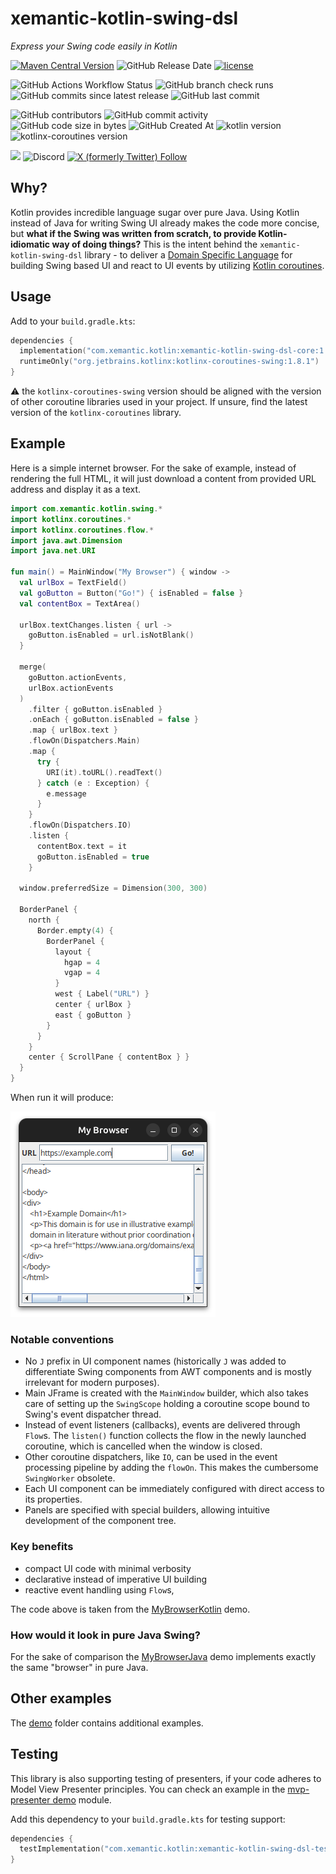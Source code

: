 # xemantic-kotlin-swing-dsl

_Express your Swing code easily in Kotlin_

[<img alt="Maven Central Version" src="https://img.shields.io/maven-central/v/com.xemantic.kotlin/xemantic-kotlin-swing-dsl-core?style=for-the-badge">](https://central.sonatype.com/namespace/com.xemantic.kotlin)
![GitHub Release Date](https://img.shields.io/github/release-date/xemantic/xemantic-kotlin-swing-dsl?style=for-the-badge)
[<img alt="license" src="https://img.shields.io/github/license/thelumiereguy/ShaderShowcaseApp?color=blue&style=for-the-badge">]()

![GitHub Actions Workflow Status](https://img.shields.io/github/actions/workflow/status/xemantic/xemantic-kotlin-swing-dsl/build-main.yml?style=for-the-badge)
![GitHub branch check runs](https://img.shields.io/github/check-runs/xemantic/xemantic-kotlin-swing-dsl/main?style=for-the-badge)
![GitHub commits since latest release](https://img.shields.io/github/commits-since/xemantic/xemantic-kotlin-swing-dsl/latest?style=for-the-badge)
![GitHub last commit](https://img.shields.io/github/last-commit/xemantic/xemantic-kotlin-swing-dsl?style=for-the-badge)

![GitHub contributors](https://img.shields.io/github/contributors/xemantic/xemantic-kotlin-swing-dsl?style=for-the-badge)
![GitHub commit activity](https://img.shields.io/github/commit-activity/t/xemantic/xemantic-kotlin-swing-dsl?style=for-the-badge)
![GitHub code size in bytes](https://img.shields.io/github/languages/code-size/xemantic/xemantic-kotlin-swing-dsl?style=for-the-badge)
![GitHub Created At](https://img.shields.io/github/created-at/xemantic/xemantic-kotlin-swing-dsl?style=for-the-badge)
![kotlin version](https://img.shields.io/badge/dynamic/toml?url=https%3A%2F%2Fraw.githubusercontent.com%2Fxemantic%2Fxemantic-kotlin-swing-dsl%2Fmain%2Fgradle%2Flibs.versions.toml&query=versions.kotlin&style=for-the-badge&label=kotlin)
![kotlinx-coroutines version](https://img.shields.io/badge/dynamic/toml?url=https%3A%2F%2Fraw.githubusercontent.com%2Fxemantic%2Fxemantic-kotlin-swing-dsl%2Fmain%2Fgradle%2Flibs.versions.toml&query=versions.kotlinxCoroutines&style=for-the-badge&label=kotlinx-coroutines)

[![](https://dcbadge.limes.pink/api/server/https://discord.gg/vQktqqN2Vn)](https://discord.gg/vQktqqN2Vn)
![Discord](https://img.shields.io/discord/811561179280965673?style=for-the-badge&link=https%3A%2F%2Fdiscord.gg%2FvQktqqN2Vn)
[<img alt="X (formerly Twitter) Follow" src="https://img.shields.io/twitter/follow/KazikPogoda?link=https%3A%2F%2Fx.com%2FKazikPogoda">
](https://x.com/KazikPogoda)

## Why?

Kotlin provides incredible language sugar over pure Java. Using Kotlin
instead of Java for writing Swing UI already makes the code more concise, but
**what if the Swing was written from scratch, to provide Kotlin-idiomatic way of doing things?**
This is the intent behind the `xemantic-kotlin-swing-dsl` library - to deliver a
[Domain Specific Language](https://en.wikipedia.org/wiki/Domain-specific_language)
for building Swing based UI and react to UI events by utilizing
[Kotlin coroutines](https://kotlinlang.org/docs/coroutines-overview.html). 

## Usage

Add to your `build.gradle.kts`:

```kotlin
dependencies {
  implementation("com.xemantic.kotlin:xemantic-kotlin-swing-dsl-core:1.0")
  runtimeOnly("org.jetbrains.kotlinx:kotlinx-coroutines-swing:1.8.1")
}
```

:warning: the `kotlinx-coroutines-swing` version should be aligned with the version of other coroutine
libraries used in your project. If unsure, find the latest version of the `kotlinx-coroutines` library.

## Example

Here is a simple internet browser. For the sake of example, instead of rendering
the full HTML, it will just download a content from provided URL address
and display it as a text.

```kotlin
import com.xemantic.kotlin.swing.*
import kotlinx.coroutines.*
import kotlinx.coroutines.flow.*
import java.awt.Dimension
import java.net.URI

fun main() = MainWindow("My Browser") { window ->
  val urlBox = TextField()
  val goButton = Button("Go!") { isEnabled = false }
  val contentBox = TextArea()

  urlBox.textChanges.listen { url ->
    goButton.isEnabled = url.isNotBlank()
  }

  merge(
    goButton.actionEvents,
    urlBox.actionEvents
  )
    .filter { goButton.isEnabled }
    .onEach { goButton.isEnabled = false }
    .map { urlBox.text }
    .flowOn(Dispatchers.Main)
    .map {
      try {
        URI(it).toURL().readText()
      } catch (e : Exception) {
        e.message
      }
    }
    .flowOn(Dispatchers.IO)
    .listen {
      contentBox.text = it
      goButton.isEnabled = true
    }

  window.preferredSize = Dimension(300, 300)

  BorderPanel {
    north {
      Border.empty(4) {
        BorderPanel {
          layout {
            hgap = 4
            vgap = 4
          }
          west { Label("URL") }
          center { urlBox }
          east { goButton }
        }
      }
    }
    center { ScrollPane { contentBox } }
  }
}
```

When run it will produce:

![example app image](docs/xemantic-kotlin-swing-dsl-example.png)

### Notable conventions

* No `J` prefix in UI component names (historically `J` was added to differentiate
  Swing components from AWT components and is mostly irrelevant for modern purposes).
* Main JFrame is created with the `MainWindow` builder, which also takes care of setting
  up the `SwingScope` holding a coroutine scope bound to Swing's event dispatcher thread.
* Instead of event listeners (callbacks), events are delivered through `Flow`s. The `listen()`
  function collects the flow in the newly launched coroutine, which is cancelled when the window
  is closed.
* Other coroutine dispatchers, like `IO`, can be used in the event processing pipeline
  by adding the `flowOn`. This makes the cumbersome `SwingWorker` obsolete.
* Each UI component can be immediately configured with direct access to its properties.
* Panels are specified with special builders, allowing intuitive development of the
  component tree.

### Key benefits

* compact UI code with minimal verbosity
* declarative instead of imperative UI building
* reactive event handling using `Flow`s, 

The code above is taken from the
[MyBrowserKotlin](demo/simple-kotlin-dsl/src/main/kotlin/MyBrowserKotlin.kt) demo.

### How would it look in pure Java Swing?

For the sake of comparison the
[MyBrowserJava](demo/simple-java/src/main/java/com/xemantic/kotlin/swing/demo/MyBrowserJava.java)
demo implements exactly the same "browser" in pure Java.

## Other examples

The [demo](demo) folder contains additional examples.

## Testing

This library is also supporting testing of presenters, if your code adheres to Model View Presenter
principles. You can check an example in the [mvp-presenter demo](demo/mvp-presenter) module.

Add this dependency to your `build.gradle.kts` for testing support:

```kotlin
dependencies {
  testImplementation("com.xemantic.kotlin:xemantic-kotlin-swing-dsl-test:1.0")
}
```
